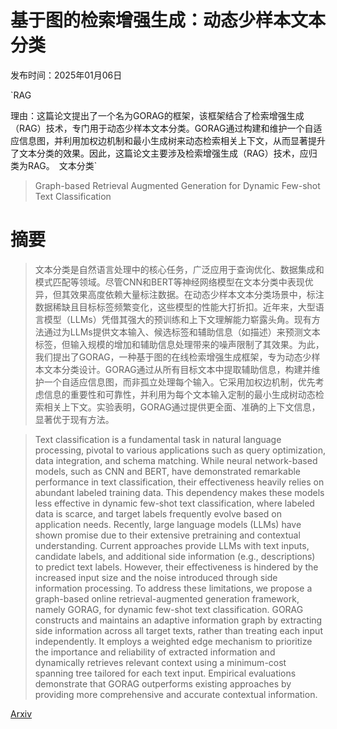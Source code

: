 # 基于图的检索增强生成：动态少样本文本分类

发布时间：2025年01月06日

`RAG

理由：这篇论文提出了一个名为GORAG的框架，该框架结合了检索增强生成（RAG）技术，专门用于动态少样本文本分类。GORAG通过构建和维护一个自适应信息图，并利用加权边机制和最小生成树来动态检索相关上下文，从而显著提升了文本分类的效果。因此，这篇论文主要涉及检索增强生成（RAG）技术，应归类为RAG。` `文本分类`

> Graph-based Retrieval Augmented Generation for Dynamic Few-shot Text Classification

# 摘要

> 文本分类是自然语言处理中的核心任务，广泛应用于查询优化、数据集成和模式匹配等领域。尽管CNN和BERT等神经网络模型在文本分类中表现优异，但其效果高度依赖大量标注数据。在动态少样本文本分类场景中，标注数据稀缺且目标标签频繁变化，这些模型的性能大打折扣。近年来，大型语言模型（LLMs）凭借其强大的预训练和上下文理解能力崭露头角。现有方法通过为LLMs提供文本输入、候选标签和辅助信息（如描述）来预测文本标签，但输入规模的增加和辅助信息处理带来的噪声限制了其效果。为此，我们提出了GORAG，一种基于图的在线检索增强生成框架，专为动态少样本文本分类设计。GORAG通过从所有目标文本中提取辅助信息，构建并维护一个自适应信息图，而非孤立处理每个输入。它采用加权边机制，优先考虑信息的重要性和可靠性，并利用为每个文本输入定制的最小生成树动态检索相关上下文。实验表明，GORAG通过提供更全面、准确的上下文信息，显著优于现有方法。

> Text classification is a fundamental task in natural language processing, pivotal to various applications such as query optimization, data integration, and schema matching. While neural network-based models, such as CNN and BERT, have demonstrated remarkable performance in text classification, their effectiveness heavily relies on abundant labeled training data. This dependency makes these models less effective in dynamic few-shot text classification, where labeled data is scarce, and target labels frequently evolve based on application needs. Recently, large language models (LLMs) have shown promise due to their extensive pretraining and contextual understanding. Current approaches provide LLMs with text inputs, candidate labels, and additional side information (e.g., descriptions) to predict text labels. However, their effectiveness is hindered by the increased input size and the noise introduced through side information processing. To address these limitations, we propose a graph-based online retrieval-augmented generation framework, namely GORAG, for dynamic few-shot text classification. GORAG constructs and maintains an adaptive information graph by extracting side information across all target texts, rather than treating each input independently. It employs a weighted edge mechanism to prioritize the importance and reliability of extracted information and dynamically retrieves relevant context using a minimum-cost spanning tree tailored for each text input. Empirical evaluations demonstrate that GORAG outperforms existing approaches by providing more comprehensive and accurate contextual information.

[Arxiv](https://arxiv.org/abs/2501.02844)